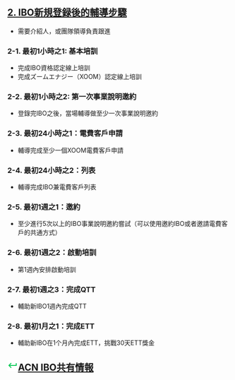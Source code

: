 ## [2. IBO新規登録後的輔導步驟](12_NEW_CN.MD)
* 需要介紹人，或團隊領導負責跟進

### 2-1. 最初1小時之1: 基本培訓
* 完成IBO資格認定線上培訓
* 完成ズームエナジー（XOOM）認定線上培訓

### 2-2. 最初1小時之2: 第一次事業說明邀約
* 登錄完IBO之後，當場輔導做至少一次事業說明邀約

### 2-3. 最初24小時之1：電費客戶申請
* 輔導完成至少一個XOOM電費客戶申請

### 2-4. 最初24小時之2：列表
* 輔導完成IBO兼電費客戶列表

### 2-5. 最初1週之1：邀約
* 至少進行5次以上的IBO事業說明邀約嘗試（可以使用邀約IBO或者邀請電費客戶的共通方式）

### 2-6. 最初1週之2：啟動培訓
* 第1週內安排啟動培訓

### 2-7. 最初1週之3：完成QTT
* 輔助新IBO1週內完成QTT

### 2-8. 最初1月之1：完成ETT
* 輔助新IBO在1个月內完成ETT，挑戰30天ETT獎金

## ![](static/keyboard-return-24.png)[ACN IBO共有情報](10_GID.MD)